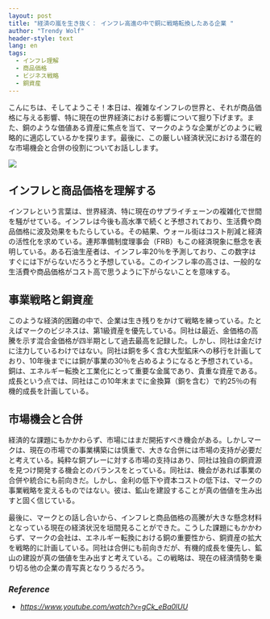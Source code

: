 ```yaml
---
layout: post
title: "経済の嵐を生き抜く： インフレ高進の中で銅に戦略転換したある企業 "
author: "Trendy Wolf"
header-style: text
lang: en
tags:
  - インフレ理解
  - 商品価格
  - ビジネス戦略
  - 銅資産
---
```


こんにちは、そしてようこそ！本日は、複雑なインフレの世界と、それが商品価格に与える影響、特に現在の世界経済における影響について掘り下げます。また、銅のような価値ある資産に焦点を当て、マークのような企業がどのように戦略的に適応しているかを探ります。最後に、この厳しい経済状況における潜在的な市場機会と合併の役割についてお話しします。

<img
    src="https://i.ytimg.com/vi/gCk_eBa0lUU/hqdefault.jpg"
/>




## インフレと商品価格を理解する

インフレという言葉は、世界経済、特に現在のサプライチェーンの複雑化で世間を騒がせている。インフレは今後も高水準で続くと予想されており、生活費や商品価格に波及効果をもたらしている。その結果、ウォール街はコスト削減と経済の活性化を求めている。連邦準備制度理事会（FRB）もこの経済現象に懸念を表明している。ある石油生産者は、インフレ率20％を予測しており、この数字はすぐには下がらないだろうと予想している。このインフレ率の高さは、一般的な生活費や商品価格がコスト高で思うように下がらないことを意味する。 

## 事業戦略と銅資産

このような経済的困難の中で、企業は生き残りをかけて戦略を練っている。たとえばマークのビジネスは、第1級資産を優先している。同社は最近、金価格の高騰を示す混合金価格が四半期として過去最高を記録した。しかし、同社は金だけに注力しているわけではない。同社は銅を多く含む大型鉱床への移行を計画しており、10年後までには銅が事業の30％を占めるようになると予想されている。銅は、エネルギー転換と工業化にとって重要な金属であり、貴重な資産である。成長という点では、同社はこの10年末までに金換算（銅を含む）で約25％の有機的成長を計画している。

## 市場機会と合併

経済的な課題にもかかわらず、市場にはまだ開拓すべき機会がある。しかしマークは、現在の市場での事業構築には慎重で、大きな合併には市場の支持が必要だと考えている。純粋な銅プレーに対する市場の支持はあり、同社は独自の銅資源を見つけ開発する機会とのバランスをとっている。同社は、機会があれば事業の合併や統合にも前向きだ。しかし、金利の低下や資本コストの低下は、マークの事業戦略を変えるものではない。彼は、鉱山を建設することが真の価値を生み出すと固く信じている。

最後に、マークとの話し合いから、インフレと商品価格の高騰が大きな懸念材料となっている現在の経済状況を垣間見ることができた。こうした課題にもかかわらず、マークの会社は、エネルギー転換における銅の重要性から、銅資産の拡大を戦略的に計画している。同社は合併にも前向きだが、有機的成長を優先し、鉱山の建設が真の価値を生み出すと考えている。この戦略は、現在の経済情勢を乗り切る他の企業の青写真となりうるだろう。


### _Reference_
- _https://www.youtube.com/watch?v=gCk_eBa0lUU_

